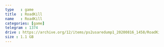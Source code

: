 ```yaml
---
type   : game
title  : RoadKill
name   : RoadKill
categories: [game]
telegram : 1374
drive : https://archive.org/12/items/ps2usaredump1_20200816_1458/RoadKill.7z
size : 1.1 GB
---
```



